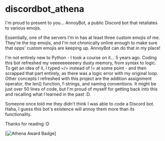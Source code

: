 # discordbot_athena
I'm proud to present to you...
AnnoyBot, a public Discord bot that retaliates to various emojis.

Essentially, one of the servers I'm in has at least three custom emojis of me. They're the top emojis, and I'm not chronically online enough to make sure that opps' custom emojis are keeping up. AnnoyBot can do that in my place!

I'm not entirely new to Python - I took a course on it... 5 years ago. Coding this bot refreshed my veeeeeeeeeery dusty memory, from syntax to logic. To get an idea of it, I typed =/= instead of != at some point - and then scrapped that part entirely, as there was a logic error with my original loop. Other concepts I refreshed with this project are the addition assignment operator, the len() function, f-strings, and naming conventions. It might be just over 50 lines of code, but I'm proud of myself for getting back into this and recalling what I learned in the past :D. 

Someone once told me they didn't think I was able to code a Discord bot. Haha, I guess this bot's existence will annoy them more than its functionality.

Thanks for reading :D

[![Athena Award Badge](https://img.shields.io/endpoint?url=https%3A%2F%2Faward.athena.hackclub.com%2Fapi%2Fbadge)]